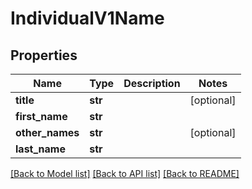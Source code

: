 # IndividualV1Name

## Properties
Name | Type | Description | Notes
------------ | ------------- | ------------- | -------------
**title** | **str** |  | [optional] 
**first_name** | **str** |  | 
**other_names** | **str** |  | [optional] 
**last_name** | **str** |  | 

[[Back to Model list]](../README.md#documentation-for-models) [[Back to API list]](../README.md#documentation-for-api-endpoints) [[Back to README]](../README.md)


